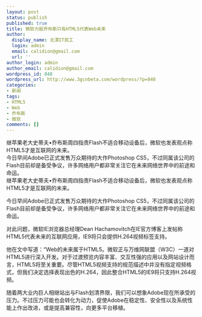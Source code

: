 ```yaml
---
layout: post
status: publish
published: true
title: 微软力挺乔布斯只有HTML5代表Web未来
author:
  display_name: 北漂IT民工
  login: admin
  email: calidion@gmail.com
  url: ''
author_login: admin
author_email: calidion@gmail.com
wordpress_id: 848
wordpress_url: http://www.3gcnbeta.com/wordpress/?p=848
categories:
- 新闻
tags:
- HTML5
- Web
- 乔布斯
- 微软
comments: []
---
```

<p>继苹果老大史蒂夫&bull;乔布斯周四指责Flash不适合移动设备后，微软也发表观点称HTML5才是互联网的未来。<br />
今日早间Adobe已正式发售万众期待的大作Photoshop CS5，不过同属该公司的Flash目前却是备受争议，许多网络用户都非常关注它在未来网络世界中的前途和命运。<br />
继苹果老大史蒂夫&bull;乔布斯周四指责Flash不适合移动设备后，微软也发表观点称HTML5才是互联网的未来。</p>
<p>今日早间Adobe已正式发售万众期待的大作Photoshop CS5，不过同属该公司的Flash目前却是备受争议，许多网络用户都非常关注它在未来网络世界中的前途和命运。<br />
<img src="http://img.cnbeta.com/newsimg/100502/2115470264800841.jpg" alt="" /></p>
<p>对此问题，微软IE浏览器总经理Dean Hachamovitch在IE官方博客上发帖称HTML5代表未来的互联网应用，IE9将只会提供H.264视频标签支持。</p>
<p>他在文中写道：&ldquo;Web的未来属于HTML5。微软正与万维网联盟（W3C）一道对HTML5进行深入开发。对于过渡预览内容丰富、交互性强的应用以及网站设计而言，HTML5将至关重要。尽管HTML5视频支持的规范描述中并没有指定视频格式，但我们决定选择表现出色的H.264，因此整合HTML5的IE9将只支持H.264视频。</p>
<p>随着两大业内巨人相继站出与Flash划清界限，我们可以想象Adobe现在所承受的压力。不过压力可能也会转化为动力，促使Adobe在稳定性、安全性以及系统性能上作出改进，或是提高兼容性，向更多平台移植。</p>
